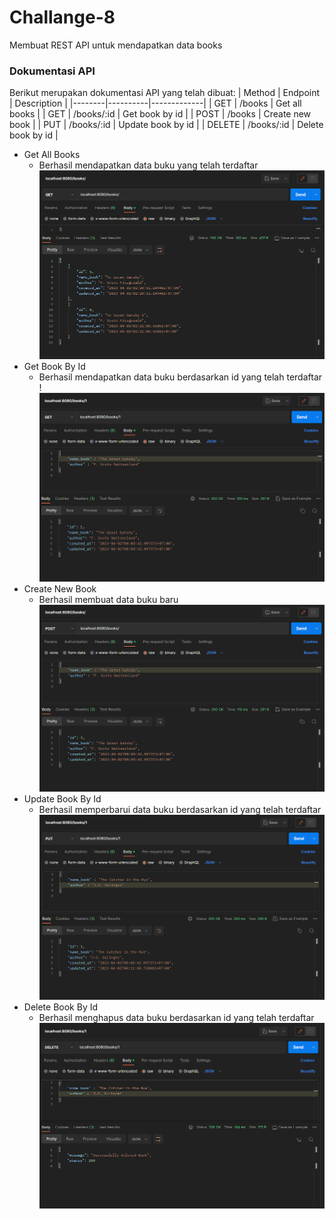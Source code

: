 # Challange-8

Membuat REST API untuk mendapatkan data books

### Dokumentasi API

Berikut merupakan dokumentasi API yang telah dibuat:
| Method | Endpoint | Description |
|--------|----------|-------------|
| GET | /books | Get all books |
| GET | /books/:id | Get book by id |
| POST | /books | Create new book |
| PUT | /books/:id | Update book by id |
| DELETE | /books/:id | Delete book by id |

- Get All Books
  - Berhasil mendapatkan data buku yang telah terdaftar
    ![image](/img/getBooks.PNG)
- Get Book By Id
  - Berhasil mendapatkan data buku berdasarkan id yang telah terdaftar
    !![image](/img/getby_id.PNG)
- Create New Book
  - Berhasil membuat data buku baru
    ![image](/img/Post.PNG)
- Update Book By Id
  - Berhasil memperbarui data buku berdasarkan id yang telah terdaftar
    ![image](/img/Update.PNG)
- Delete Book By Id
  - Berhasil menghapus data buku berdasarkan id yang telah terdaftar
    ![image](/img/delete.PNG)
